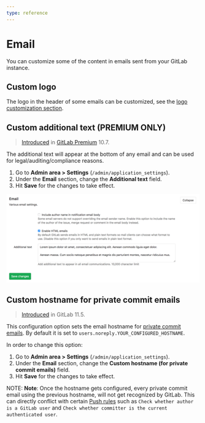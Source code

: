 ```yaml
---
type: reference
---
```


# Email

You can customize some of the content in emails sent from your GitLab instance.

## Custom logo

The logo in the header of some emails can be customized, see the [logo customization section](../../../customization/branded_page_and_email_header.md).

## Custom additional text **(PREMIUM ONLY)**

> [Introduced][ee-5031] in [GitLab Premium][eep] 10.7.

The additional text will appear at the bottom of any email and can be used for
legal/auditing/compliance reasons.

1. Go to **Admin area > Settings** (`/admin/application_settings`).
1. Under the **Email** section, change the **Additional text** field.
1. Hit **Save** for the changes to take effect.

![Admin email settings](img/email_settings.png)

[ee-5031]: https://gitlab.com/gitlab-org/gitlab-ee/merge_requests/5031
[eep]: https://about.gitlab.com/pricing/

## Custom hostname for private commit emails

> [Introduced](https://gitlab.com/gitlab-org/gitlab-ce/merge_requests/22560) in GitLab 11.5.

This configuration option sets the email hostname for [private commit emails](../../profile/index.md#private-commit-email).
 By default it is set to `users.noreply.YOUR_CONFIGURED_HOSTNAME`.

In order to change this option:

1. Go to **Admin area > Settings** (`/admin/application_settings`).
1. Under the **Email** section, change the **Custom hostname (for private commit emails)** field.
1. Hit **Save** for the changes to take effect.

NOTE: **Note**: Once the hostname gets configured, every private commit email using the previous hostname, will not get
recognized by GitLab. This can directly conflict with certain [Push rules](../../../push_rules/push_rules.md) such as
`Check whether author is a GitLab user` and `Check whether committer is the current authenticated user`.

<!-- ## Troubleshooting

Include any troubleshooting steps that you can foresee. If you know beforehand what issues
one might have when setting this up, or when something is changed, or on upgrading, it's
important to describe those, too. Think of things that may go wrong and include them here.
This is important to minimize requests for support, and to avoid doc comments with
questions that you know someone might ask.

Each scenario can be a third-level heading, e.g. `### Getting error message X`.
If you have none to add when creating a doc, leave this section in place
but commented out to help encourage others to add to it in the future. -->